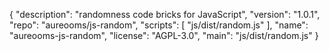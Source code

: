 {
	"description": "randomness code bricks for JavaScript",
	"version": "1.0.1",
	"repo": "aureooms/js-random",
	"scripts": [
		"js/dist/random.js"
	],
	"name": "aureooms-js-random",
	"license": "AGPL-3.0",
	"main": "js/dist/random.js"
}
